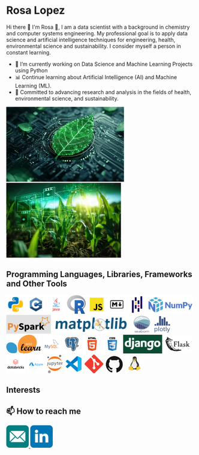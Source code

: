 # Rosa Lopez

Hi there 👋 I'm Rosa 🌱, I am a data scientist with a background in chemistry and computer systems engineering. 
My professional goal is to apply data science and artificial intelligence techniques for engineering, health, environmental science and sustainability. I consider myself a person in constant learning.

- 🔭 I’m currently working on Data Science and Machine Learning Projects using Python
- 📊  Continue learning about Artificial Intelligence (AI) and Machine Learning (ML).
- 🌱 Committed to advancing research and analysis in the fields of health, environmental science, and sustainability.



<p align='left'>
<img src="https://github.com/rosa-lpz/rosa-lpz/blob/main/img/sustainability1.png" alt="sustainability" height="200" />
  <img src="https://github.com/rosa-lpz/rosa-lpz/blob/main/img/sustainability2.png" alt="sustainability" height="200" />
</p>

## Programming Languages, Libraries, Frameworks and Other Tools
<p align='left'>
<img src="https://github.com/rosa-lpz/rosa-lpz/blob/main/icons/programming%20languages/python.svg" alt="Python" height="50" width="50" />
<img src="https://github.com/rosa-lpz/rosa-lpz/blob/main/icons/programming%20languages/c%2B%2B.svg" alt="C++" height="50" width="50" /> 
<img src="https://github.com/rosa-lpz/rosa-lpz/blob/main/icons/programming%20languages/java.svg" alt="Java" height="50" width="50" /> 
<img src="https://github.com/rosa-lpz/rosa-lpz/blob/main/icons/programming%20languages/Rlogo.png" alt="R" height="50" width="50" /> 
<img src="https://github.com/rosa-lpz/rosa-lpz/blob/main/icons/programming%20languages/javascript.svg" alt="JavaScript" height="50" width="50" /> 
<img src="https://github.com/rosa-lpz/rosa-lpz/blob/main/icons/others/markdown.svg" alt="Markdown" height="50" width="50" /> 
<img src="https://github.com/rosa-lpz/rosa-lpz/blob/main/icons/libraries/pandas.svg" alt="Pandas" height="50" width="50" /> 
<img src="https://github.com/rosa-lpz/rosa-lpz/blob/main/icons/libraries/numpy.png" alt="NumPy" height="50" /> 
<img src="https://github.com/rosa-lpz/rosa-lpz/blob/main/icons/libraries/pyspark.png" alt="PySpark" height="50" /> 
<img src="https://github.com/rosa-lpz/rosa-lpz/blob/main/icons/libraries/matplotlib.svg" alt="Matplotlib" height="50"/> 
<img src="https://github.com/rosa-lpz/rosa-lpz/blob/main/icons/libraries/seaborn1.png" alt="Seaborn" height="50" width="50" /> 
<img src="https://github.com/rosa-lpz/rosa-lpz/blob/main/icons/libraries/plotly.png" alt="Plotly" height="50" width="50" /> 
<img src="https://github.com/rosa-lpz/rosa-lpz/blob/main/icons/libraries/scikit-learn.svg" alt="Scikit-Learn" height="50"  /> 
<img src="https://github.com/rosa-lpz/rosa-lpz/blob/main/icons/databases/mysql.svg" alt="MySQL" height="50" /> 
<img src="https://github.com/rosa-lpz/rosa-lpz/blob/main/icons/databases/postgresql.svg" alt="PostgreSQL" height="50" width="50" /> 
<img src="https://github.com/rosa-lpz/rosa-lpz/blob/main/icons/others/html.svg" alt="HTML" height="50" />
<img src="https://github.com/rosa-lpz/rosa-lpz/blob/main/icons/others/css.svg" alt="CSS" height="50"  /> 
<img src="https://github.com/rosa-lpz/rosa-lpz/blob/main/icons/frameworks/django-logo.png" alt="Django" height="50" /> 
<img src="https://github.com/rosa-lpz/rosa-lpz/blob/main/icons/frameworks/flask-logo.png" alt="Flask" height="50" /> 
<img src="https://github.com/rosa-lpz/rosa-lpz/blob/main/icons/cloud/databricks-vector-logo.png" alt="Databricks" height="50" />
<img src="https://github.com/rosa-lpz/rosa-lpz/blob/main/icons/cloud/azure.svg" alt="Azure" height="50" />
<img src="https://github.com/rosa-lpz/rosa-lpz/blob/main/icons/ides/jupyter.png" alt="Jupyter Lab" height="50" />
<img src="https://github.com/rosa-lpz/rosa-lpz/blob/main/icons/ides/vscode.svg" alt="VS Code" height="50" />
<img src="https://github.com/rosa-lpz/rosa-lpz/blob/main/icons/others/git1.svg" alt="Git" height="50" />
<img src="https://github.com/rosa-lpz/rosa-lpz/blob/main/icons/cloud/github-logo.png" alt="GitHub" height="50" width="50" />
<img src="https://github.com/rosa-lpz/rosa-lpz/blob/main/icons/others/linux.svg" alt="Linux" height="50" width="50" />


</p>

## Interests

## 📫 How to reach me
<p align='left'>
<a href="mailto:rosali.lopezen@outlook.com">
  <img src="https://github.com/rosa-lpz/rosa-lpz/blob/main/icons/social/email.svg" alt="Email" height="60" width="60" />
</a>
  
<a href="https://www.linkedin.com/in/rosalilopezen/">
  <img src="https://github.com/rosa-lpz/rosa-lpz/blob/main/icons/social/linkedin.svg" alt="LinkedIn" height="60" width="60" />
</a>
</p>


